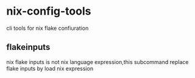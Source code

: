 # nix-config-tools
cli tools for nix flake confiuration

## flakeinputs
nix flake inputs is not nix language expression,this subcommand replace flake inputs by load nix expression

